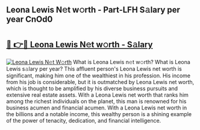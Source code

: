 ## Leona Lewis N𝚎t w𝚘rth - Part-LFH S𝚊lary per year CnOd0

# <h2><a href="http://gc21qtl.nevu.top/?p=Leona+Lewis">🔗 👉🔴 Leona Lewis N𝚎t w𝚘rth - S𝚊lary</a></h2>

[![Leona Lewis N𝚎t W𝚘rth](https://i.imgur.com/Oavwk0R.jpeg)](http://gc21qtl.nevu.top/?p=Leona+Lewis)
What is Leona Lewis n𝚎t w𝚘rth? What is Leona Lewis s𝚊lary per year?
This affluent person's Leona Lewis net worth is significant, making him one of the wealthiest in his profession. His income from his job is considerable, but it is outmatched by Leona Lewis net worth, which is thought to be amplified by his diverse business pursuits and extensive real estate assets. With a Leona Lewis net worth that ranks him among the richest individuals on the planet, this man is renowned for his business acumen and financial acumen. With a Leona Lewis net worth in the billions and a notable income, this wealthy person is a shining example of the power of tenacity, dedication, and financial intelligence.
